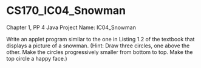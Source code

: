 # CS170_IC04_Snowman
Chapter 1, PP 4
Java Project Name: IC04_Snowman

Write an applet program similar to the one in Listing 1.2 of the textbook that displays a picture of a snowman.  (Hint:  Draw three circles, one above the other.  Make the circles progressively smaller from bottom to top.  Make the top circle a happy face.)
